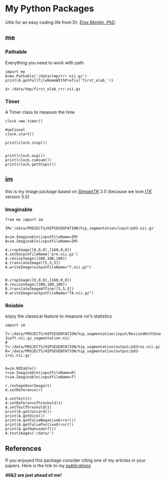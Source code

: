 # My Python Packages
Utils for an easy coding life from Dr. [*Eros Montin, PhD*](http://me.biodimensional.com).

## me


### Pathable
Everything you need to work with path

```
import me
A=me.Pathable('/data/tmp/rrr.nii.gz')
print(A.getFullfileNameWIthPrefix('first_elab_'))

```

```
$> /data/tmp/first_elab_rrr.nii.gz

```

### Timer
A Timer class to measure the time

```
clock =me.timer()

#optional
clock.start()

print(clock.stop())


print(clock.avg())
print(clock.cumsum())
print(clock.getStops())
```


## im

this is my image package based on [*SimpleITK*](https://simpleitk.org/) 2.0
(because we love [*ITK*](https://itk.org/) version 5.0)
### Imaginable

```
from me import im

IM='/data/PROJECTS/HIPSEGENTATION/hip_segmentation/input/p03.nii.gz'

A=im.Imaginable(inputFileName=IM)
B=im.Imaginable(inputFileName=IM)

A.cropImage([0,0,0],[160,0,0])
A.setOutputFileName('pre.nii.gz')
A.resizeImage([100,100,100])
A.translateImage([5,5,5])
A.writeImage(outputFileName="T.nii.gz")


B.cropImage([0,0,0],[160,0,0])
B.resizeImage([100,100,100])
B.translateImageAffine([5,5,5])
B.writeImage(outputFileName="TA.nii.gz")

```
### Roiable
enjoy the classical feature to measure roi's statistics

```
import im

T='/data/PROJECTS/HIPSEGENTATION/hip_segmentation/input/ResizedWithZoom/numcv_4p03-1Left.nii.gz_segmentation.nii'
# T='/data/PROJECTS/HIPSEGENTATION/hip_segmentation/output/p03roi.nii.gz'
R='/data/PROJECTS/HIPSEGENTATION/hip_segmentation/output/p03-1roi.nii.gz'


A=im.ROIable()
r=im.Imaginable(inputFileName=R)
t=im.Imaginable(inputFileName=T)

r.reshapeOverImage(t)
A.setReference(r)

A.setTest(t)
A.setReferenceThreshold(1)
A.setTestThreshold(1)
print(A.getJaccard())
print(A.getDice())
print(A.getFalseNegativeError())
print(A.getFalsePostiveError())
print(A.getHahusdorf())
A.testImages('/data/')
```
## References
If you enjoyed this package consider citing one of my articles in your papers. Here is the link to my [*publications*](http://me.biodimensional.com)

**46&2 are just ahead of me!**
